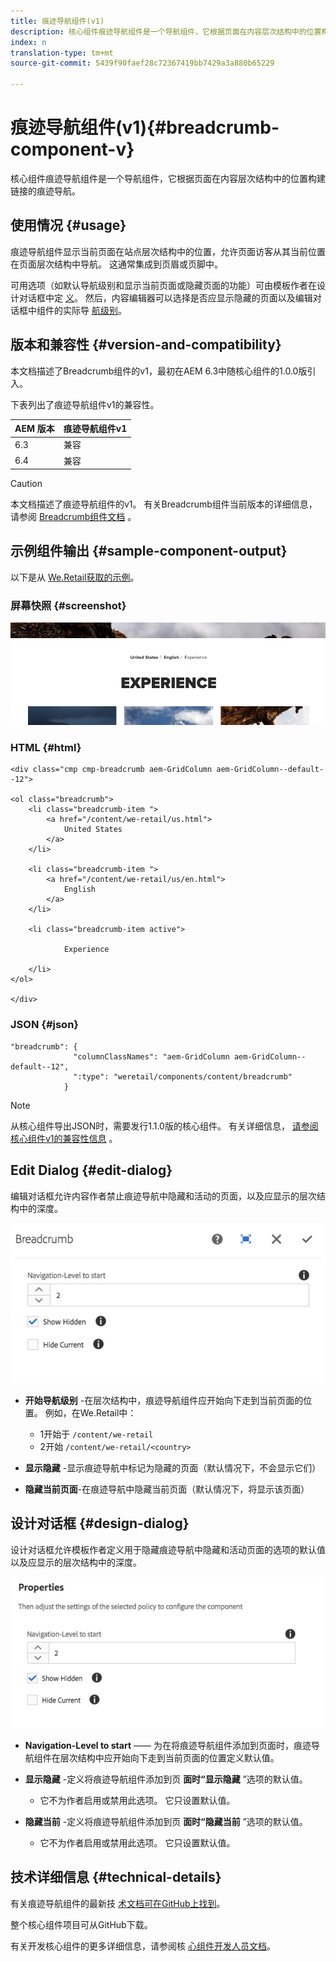 ```yaml
---
title: 痕迹导航组件(v1)
description: 核心组件痕迹导航组件是一个导航组件，它根据页面在内容层次结构中的位置构建链接的痕迹导航。
index: n
translation-type: tm+mt
source-git-commit: 5439f90faef28c72367419bb7429a3a880b65229

---
```



# 痕迹导航组件(v1){#breadcrumb-component-v}

核心组件痕迹导航组件是一个导航组件，它根据页面在内容层次结构中的位置构建链接的痕迹导航。

## 使用情况 {#usage}

痕迹导航组件显示当前页面在站点层次结构中的位置，允许页面访客从其当前位置在页面层次结构中导航。 这通常集成到页眉或页脚中。

可用选项（如默认导航级别和显示当前页面或隐藏页面的功能）可由模板作者在设计对话框中定 [义](breadcrumb-v1.md#main-pars_title_1995166862)。 然后，内容编辑器可以选择是否应显示隐藏的页面以及编辑对话框中组件的实际导 [航级别](breadcrumb-v1.md#main-pars_title)。

## 版本和兼容性 {#version-and-compatibility}

本文档描述了Breadcrumb组件的v1，最初在AEM 6.3中随核心组件的1.0.0版引入。

下表列出了痕迹导航组件v1的兼容性。

| AEM 版本 | 痕迹导航组件v1 |
|--- |--- |
| 6.3 | 兼容 |
| 6.4 | 兼容 |

>[!CAUTION]
>
>本文档描述了痕迹导航组件的v1。
>有关Breadcrumb组件当前版本的详细信息，请参阅 [Breadcrumb组件文档](breadcrumb.md) 。

## 示例组件输出 {#sample-component-output}

以下是从 [We.Retail获取的示例](https://helpx.adobe.com/experience-manager/6-4/sites/developing/using/we-retail.html)。

### 屏幕快照 {#screenshot}

![](assets/chlimage_1-33.png)

### HTML {#html}

```
<div class="cmp cmp-breadcrumb aem-GridColumn aem-GridColumn--default--12">

<ol class="breadcrumb">
    <li class="breadcrumb-item ">
        <a href="/content/we-retail/us.html">
            United States
        </a>
    </li>

    <li class="breadcrumb-item ">
        <a href="/content/we-retail/us/en.html">
            English
        </a>
    </li>

    <li class="breadcrumb-item active">
        
            Experience
        
    </li>
</ol>
 
</div>
```

### JSON {#json}

```
"breadcrumb": {
              "columnClassNames": "aem-GridColumn aem-GridColumn--default--12",
              ":type": "weretail/components/content/breadcrumb"
            }
```

>[!NOTE]
>
>从核心组件导出JSON时，需要发行1.1.0版的核心组件。 有关详细信息， [请参阅核心组件v1的兼容性信息](versions.md#main-pars_title_236368006) 。

## Edit Dialog {#edit-dialog}

编辑对话框允许内容作者禁止痕迹导航中隐藏和活动的页面，以及应显示的层次结构中的深度。

![](assets/chlimage_1-34.png)

* **开始导航级别** -在层次结构中，痕迹导航组件应开始向下走到当前页面的位置。 例如，在We.Retail中：

   * 1开始于 `/content/we-retail`
   * 2开始 `/content/we-retail/<country>`

* **显示隐藏** -显示痕迹导航中标记为隐藏的页面（默认情况下，不会显示它们）
* **隐藏当前页面**-在痕迹导航中隐藏当前页面（默认情况下，将显示该页面）

## 设计对话框 {#design-dialog}

设计对话框允许模板作者定义用于隐藏痕迹导航中隐藏和活动页面的选项的默认值以及应显示的层次结构中的深度。

![](assets/chlimage_1-35.png)

* **Navigation-Level to start** —— 为在将痕迹导航组件添加到页面时，痕迹导航组件在层次结构中应开始向下走到当前页面的位置定义默认值。
* **显示隐藏** -定义将痕迹导航组件添加到页 **面时“显示隐藏** ”选项的默认值。

   * 它不为作者启用或禁用此选项。 它只设置默认值。

* **隐藏当前** -定义将痕迹导航组件添加到页 **面时“隐藏当前** ”选项的默认值。

   * 它不为作者启用或禁用此选项。 它只设置默认值。

## 技术详细信息 {#technical-details}

有关痕迹导航组件的最新技 [术文档可在GitHub上找到](https://github.com/adobe/aem-core-wcm-components/tree/master/content/src/content/jcr_root/apps/core/wcm/components/breadcrumb/v1/breadcrumb)。

整个核心组件项目可从GitHub下载。

有关开发核心组件的更多详细信息，请参阅核 [心组件开发人员文档](developing.md)。
